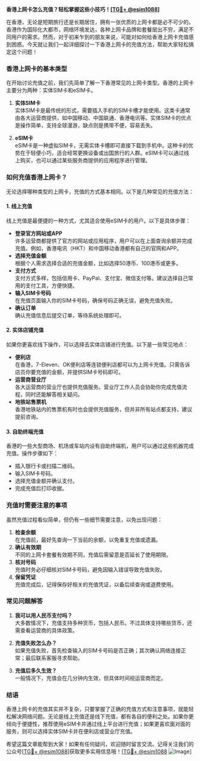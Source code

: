 **香港上网卡怎么充值？轻松掌握这些小技巧！[[TG💪+ @esim1088](https://t.me/s/esim1088)]**

在香港，无论是短期旅行还是长期居住，拥有一张优质的上网卡都是必不可少的。香港作为国际化大都市，网络环境发达，各种上网卡品牌和套餐层出不穷，满足不同用户的需求。然而，对于初来乍到的朋友来说，可能对如何给香港上网卡充值感到困惑。今天就让我们一起详细探讨一下香港上网卡的充值方法，帮助大家轻松搞定这个问题！

### 香港上网卡的基本类型

在开始讨论充值之前，我们先简单了解一下香港常见的上网卡类型。香港的上网卡主要分为两种：实体SIM卡和eSIM卡。

1. **实体SIM卡**  
   实体SIM卡是最传统的形式，需要插入手机的SIM卡槽才能使用。这类卡通常由各大运营商提供，如中国移动、中国联通、香港电讯等。实体SIM卡的优点是操作简单，支持全球漫游，缺点则是携带不便，容易丢失。

2. **eSIM卡**  
   eSIM卡是一种虚拟SIM卡，无需实体卡槽即可直接下载到手机中。这种卡的优势在于轻便小巧，适合经常更换设备或出国旅行的人群。eSIM卡可以通过线上购买，也可以通过某些服务商提供的应用程序进行管理。

### 如何充值香港上网卡？

无论选择哪种类型的上网卡，充值的方式基本相同。以下是几种常见的充值方法：

#### 1. 线上充值
线上充值是最便捷的一种方式，尤其适合使用eSIM卡的用户。以下是具体步骤：
- **登录官方网站或APP**  
  许多运营商都提供了官方的网站或应用程序，用户可以在上面查询余额并完成充值。例如，香港电讯（HKT）和中国移动香港都有自己的官网和APP。
- **选择充值金额**  
  根据个人需求选择合适的充值金额，比如选择50港币、100港币或更多。
- **支付方式**  
  支付方式多样，包括信用卡、PayPal、支付宝、微信支付等。建议选择自己常用的支付工具，方便快捷。
- **输入SIM卡号码**  
  在充值页面输入你的SIM卡号码，确保号码正确无误，避免充值失败。
- **确认订单**  
  确认充值信息后提交订单，等待系统处理即可。

#### 2. 实体店铺充值
如果你更喜欢线下操作，可以选择去实体店铺进行充值。以下是一些常见地点：
- **便利店**  
  在香港，7-Eleven、OK便利店等连锁便利店都可以为上网卡充值。只需告诉店员你要充值的金额，并提供SIM卡号码即可。
- **运营商营业厅**  
  各大运营商的营业厅也提供充值服务。营业厅工作人员会协助你完成充值流程，同时还能解答相关疑问。
- **地铁站售票机**  
  香港地铁站内的售票机有时也会提供充值服务，但并非所有站点都支持，建议提前咨询。

#### 3. 自助终端充值
香港的一些大型商场、机场或车站内设有自助终端机，用户可以通过这些机器完成充值。操作步骤如下：
- 插入银行卡或扫描二维码。
- 输入SIM卡号码。
- 选择充值金额并确认支付。
- 完成充值后打印收据。

### 充值时需要注意的事项

虽然充值过程看似简单，但仍有一些细节需要注意，以免出现问题：
1. **检查余额**  
  在充值前，最好先查询一下当前的余额，以免重复充值或遗漏。
2. **确认有效期**  
  不同的上网卡套餐有效期不同，充值后需留意是否延长了使用期限。
3. **核对号码**  
  充值时务必仔细核对SIM卡号码，避免因输入错误导致充值失败。
4. **保留凭证**  
  充值完成后，记得保存好相关的充值凭证，以备后续查询或退费使用。

### 常见问题解答

1. **我可以用人民币支付吗？**  
   大多数情况下，充值支持多种货币，包括人民币。不过具体支持哪些货币，还需查看运营商的具体政策。

2. **充值失败怎么办？**  
   如果充值失败，首先检查输入的SIM卡号码是否正确；其次确认网络连接正常；最后联系客服寻求帮助。

3. **充值后多久生效？**  
   一般情况下，充值会在几分钟内生效，但具体时间视运营商而定。

### 结语

香港上网卡的充值其实并不复杂，只要掌握了正确的充值方式和注意事项，就能轻松解决网络问题。无论是线上充值还是线下充值，都有各自的便利之处。如果你更倾向于便捷性，推荐使用eSIM卡并通过线上平台进行充值；如果更喜欢面对面的服务，则可以选择实体SIM卡并在便利店或营业厅充值。

希望这篇文章能帮到大家！如果有任何疑问，欢迎随时留言交流。记得关注我们的公众号[[TG💪+ @esim1088](https://t.me/s/esim1088)]获取更多实用信息哦！[[TG💪+ @esim1088](https://t.me/s/esim1088) ![Image](https://i.postimg.cc/4NQfJmqS/Snipaste-2025-05-13-00-14-12.png)]